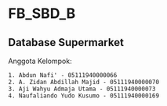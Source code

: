 # FB_SBD_B
## Database Supermarket
Anggota Kelompok:

    1. Abdun Nafi' - 05111940000066
    2. A. Zidan Abdillah Majid - 05111940000070
    3. Aji Wahyu Admaja Utama - 05111940000073
    4. Naufaliando Yudo Kusumo - 05111940000169
